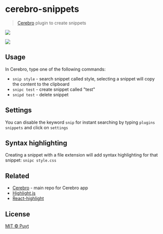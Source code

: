 # cerebro-snippets

> [Cerebro](https://www.cerebroapp.com) plugin to create snippets

![](screenshot1.gif)

![](screenshot2.gif)

## Usage

In Cerebro, type one of the following commands:

- `snip style` - search snippet called style, selecting a snippet will copy the content to the clipboard
- `snipc test` - create snippet called "test"
- `snipd test` - delete snippet

## Settings

You can disable the keyword `snip` for instant searching by typing `plugins snippets` and click on `settings`

## Syntax highlighting

Creating a snippet with a file extension will add syntax highlighting for that snippet: `snipc style.css`

## Related

- [Cerebro](https://github.com/cerebroapp/cerebro) - main repo for Cerebro app
- [Highlight.js](https://highlightjs.org/)
- [React-highlight](https://github.com/akiran/react-highlight)

## License

[MIT © Puyt](LICENSE)
